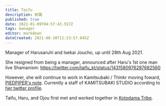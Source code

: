 ```yaml
---
title: Taifu
description: 耐諷
published: true
date: 2022-01-09T04:57:43.557Z
tags: manager
editor: markdown
dateCreated: 2021-08-30T11:23:57.045Z
---
```


Manager of Harusaruhi and Isekai Joucho, up until 28th Aug 2021.

She resigned from being a manager, announced after Haru's 1st one man live Shamanism:
https://twitter.com/taifu_kt/status/1431580976287682560

However, she will continue to work in Kamitsubaki / Thinkr moving foward, [PIEDPIPER's note](https://note.com/futashika/n/na5902f5696d9). Currently a staff of KAMITSUBAKI STUDIO according to [her twitter profile](https://twitter.com/taifu_kt).

Taifu, Haru, and Ojou first met and worked together in [Kotodama Tribe](/company/other/kotodama-tribe).